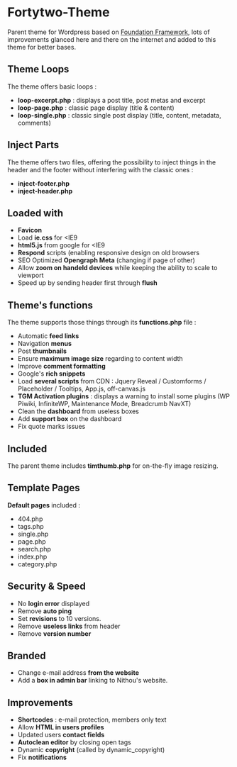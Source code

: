 Fortytwo-Theme
==============

Parent theme for Wordpress based on [Foundation Framework](http://foundation.zurb.com/docs/), lots of improvements glanced here and there on the internet and added to this theme for better bases.

Theme Loops
-----------

The theme offers basic loops :
+ **loop-excerpt.php** : displays a post title, post metas and excerpt
+ **loop-page.php** : classic page display (title & content)
+ **loop-single.php** : classic single post display (title, content, metadata, comments)

Inject Parts
------------

The theme offers two files, offering the possibility to inject things in the header and the footer without interfering with the classic ones :
+ **inject-footer.php**
+ **inject-header.php**

Loaded with
-----------

+ **Favicon**
+ Load **ie.css** for <IE9
+ **html5.js** from google for <IE9
+ **Respond** scripts (enabling responsive design on old browsers
+ SEO Optimized **Opengraph Meta** (changing if page of other)
+ Allow **zoom on handeld devices** while keeping the ability to scale to viewport
+ Speed up by sending header first through **flush**

Theme's functions
-----------------
The theme supports those things through its **functions.php** file :
+ Automatic **feed links**
+ Navigation **menus**
+ Post **thumbnails**
+ Ensure **maximum image size** regarding to content width
+ Improve **comment formatting**
+ Google's **rich snippets**
+ Load **several scripts** from CDN : Jquery Reveal / Customforms / Placeholder / Tooltips, App.js, off-canvas.js
+ **TGM Activation plugins** : displays a warning to install some plugins (WP Piwiki, InfiniteWP, Maintenance Mode, Breadcrumb NavXT)
+ Clean the **dashboard** from useless boxes
+ Add **support box** on the dashboard
+ Fix quote marks issues

Included
--------
The parent theme includes **timthumb.php** for on-the-fly image resizing.

Template Pages
--------------
**Default pages** included :
+ 404.php
+ tags.php
+ single.php
+ page.php
+ search.php
+ index.php
+ category.php

Security & Speed
--------------
+ No **login error** displayed
+ Remove **auto ping**
+ Set **revisions** to 10 versions.
+ Remove **useless links** from header
+ Remove **version number**

Branded
--------
+ Change e-mail address **from the website**
+ Add a **box in admin bar** linking to Nithou's website.

Improvements
------------
+ **Shortcodes** : e-mail protection, members only text
+ Allow **HTML in users profiles**
+ Updated users **contact fields**
+ **Autoclean editor** by closing open tags
+ Dynamic **copyright** (called by dynamic_copyright)
+ Fix **notifications**
